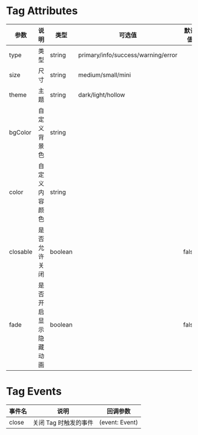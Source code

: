 
# Tag Attributes

参数|说明|类型|可选值|默认值
-|-|-|-|-|
type|类型|string|primary/info/success/warning/error|
size|尺寸|string|medium/small/mini|
theme|主题|string|dark/light/hollow|
bgColor|自定义背景色|string||
color|自定义内容颜色|string||
closable|是否允许关闭|boolean||false
fade|是否开启显示隐藏动画|boolean||false

# Tag Events

事件名|说明|回调参数
-|-|-|
close|关闭 Tag 时触发的事件|(event: Event)